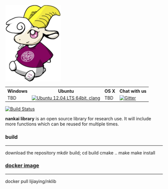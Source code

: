 [![NankaiLibrary](./resources/logo_small.png)](https://nklib.io)

<table>
	<tr>
		<th>Windows</th><th>Ubuntu</th><th>OS X</th><th>Chat with us</th>
	</tr>
		<td>TBD</td>
		<td><a href="https://travis-ci.org/seahorn/seahorn"><img src="https://travis-ci.org/nankaics/nklib.svg?branch=master" title="Ubuntu 12.04 LTS 64bit, clang"/></a></td>
		<td>TBD</td>
		<td><a href="https://gitter.im/seahorn/seahorn?utm_source=badge&utm_medium=badge&utm_campaign=pr-badge"><img src="https://badges.gitter.im/nankaics/nklib.svg" title="Gitter"/></a></td>
	</tr>
</table>

[![Build Status](https://travis-ci.org/nankaics/nklib.svg?branch=master)](https://travis-ci.org/nankaics/nklib)

**nankai library** is an open source library for research use. It will include more functions which can be reused for multiple times.

### build
------------------------
download the repository
mkdir build; cd build
cmake ..
make
make install

### [docker image](https://hub.docker.com/r/lijiaying/nklib/)
------------------------
docker pull lijiaying/nklib
